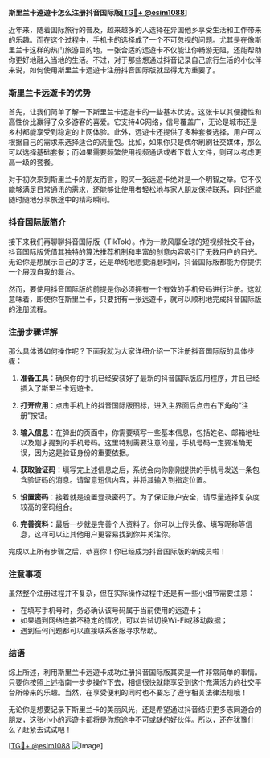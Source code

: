 **斯里兰卡遠遊卡怎么注册抖音国际版[[TG💪+ @esim1088](https://t.me/s/esim1088)]**

近年来，随着国际旅行的普及，越来越多的人选择在异国他乡享受生活和工作带来的乐趣。而在这个过程中，手机卡的选择成了一个不可忽视的问题。尤其是在像斯里兰卡这样的热门旅游目的地，一张合适的远遊卡不仅能让你畅游无阻，还能帮助你更好地融入当地的生活。不过，对于那些想通过抖音记录自己旅行生活的小伙伴来说，如何使用斯里兰卡远遊卡注册抖音国际版就显得尤为重要了。

### 斯里兰卡远遊卡的优势

首先，让我们简单了解一下斯里兰卡远遊卡的一些基本优势。这张卡以其便捷性和高性价比赢得了众多游客的喜爱。它支持4G网络，信号覆盖广，无论是城市还是乡村都能享受到稳定的上网体验。此外，远遊卡还提供了多种套餐选择，用户可以根据自己的需求来选择适合的流量包。比如，如果你只是偶尔刷刷社交媒体，那么可以选择基础套餐；而如果需要频繁使用视频通话或者下载大文件，则可以考虑更高一级的套餐。

对于初次来到斯里兰卡的朋友而言，购买一张远遊卡绝对是一个明智之举。它不仅能够满足日常通讯的需求，还能够让使用者轻松地与家人朋友保持联系，同时还能随时随地分享旅途中的精彩瞬间。

### 抖音国际版简介

接下来我们再聊聊抖音国际版（TikTok）。作为一款风靡全球的短视频社交平台，抖音国际版凭借其独特的算法推荐机制和丰富的创意内容吸引了无数用户的目光。无论你是想展示自己的才艺，还是单纯地想要消磨时间，抖音国际版都能为你提供一个展现自我的舞台。

然而，要使用抖音国际版的前提是你必须拥有一个有效的手机号码进行注册。这就意味着，即使你在斯里兰卡，只要拥有一张远遊卡，就可以顺利地完成抖音国际版的注册流程。

### 注册步骤详解

那么具体该如何操作呢？下面我就为大家详细介绍一下注册抖音国际版的具体步骤：

1. **准备工具**：确保你的手机已经安装好了最新的抖音国际版应用程序，并且已经插入了斯里兰卡远遊卡。
   
2. **打开应用**：点击手机上的抖音国际版图标，进入主界面后点击右下角的“注册”按钮。

3. **输入信息**：在弹出的页面中，你需要填写一些基本信息，包括姓名、邮箱地址以及刚才提到的手机号码。这里特别需要注意的是，手机号码一定要准确无误，因为这是验证身份的重要依据。

4. **获取验证码**：填写完上述信息之后，系统会向你刚刚提供的手机号发送一条包含验证码的消息。请留意短信内容，并将其输入到指定位置。

5. **设置密码**：接着就是设置登录密码了。为了保证账户安全，请尽量选择复杂度较高的密码组合。

6. **完善资料**：最后一步就是完善个人资料了。你可以上传头像、填写昵称等信息，这样可以让其他用户更容易找到你并关注你。

完成以上所有步骤之后，恭喜你！你已经成为抖音国际版的新成员啦！

### 注意事项

虽然整个注册过程并不复杂，但在实际操作过程中还是有一些小细节需要注意：

- 在填写手机号时，务必确认该号码属于当前使用的远遊卡；
- 如果遇到网络连接不稳定的情况，可以尝试切换Wi-Fi或移动数据；
- 遇到任何问题都可以直接联系客服寻求帮助。

### 结语

综上所述，利用斯里兰卡远遊卡成功注册抖音国际版其实是一件非常简单的事情。只要你按照上述指南一步步操作下去，相信很快就能享受到这个充满活力的社交平台所带来的乐趣。当然，在享受便利的同时也不要忘了遵守相关法律法规哦！

无论你是想要记录下斯里兰卡的美丽风光，还是希望通过抖音结识更多志同道合的朋友，这张小小的远遊卡都将是你旅途中不可或缺的好伙伴。所以，还在犹豫什么？赶紧去试试吧！

[[TG💪+ @esim1088](https://t.me/s/esim1088) ![Image](https://i.postimg.cc/4NQfJmqS/Snipaste-2025-05-13-00-14-12.png)]